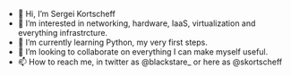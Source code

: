 - 👋 Hi, I’m Sergei Kortscheff
- 👀 I’m interested in networking, hardware, IaaS, virtualization and everything infrastrcture. 
- 🌱 I’m currently learning Python, my very first steps.
- 💞️ I’m looking to collaborate on everything I can make myself useful.
- 📫 How to reach me, in twitter as @blackstare_ or here as @skortscheff


